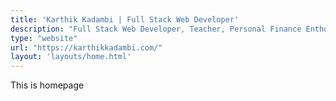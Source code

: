 ```yaml
---
title: 'Karthik Kadambi | Full Stack Web Developer'
description: "Full Stack Web Developer, Teacher, Personal Finance Enthusiast"
type: "website"
url: "https://karthikkadambi.com/"
layout: 'layouts/home.html'
---
```

This is homepage